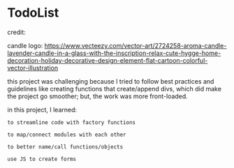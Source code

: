 # TodoList

credit: 

candle logo: https://www.vecteezy.com/vector-art/2724258-aroma-candle-lavender-candle-in-a-glass-with-the-inscription-relax-cute-hygge-home-decoration-holiday-decorative-design-element-flat-cartoon-colorful-vector-illustration

this project was challenging because I tried to follow best practices and guidelines like creating functions that create/append divs, which did make the project go smoother; but, the work was more front-loaded.

in this project, I learned: 

    to streamline code with factory functions

    to map/connect modules with each other

    to better name/call functions/objects

    use JS to create forms